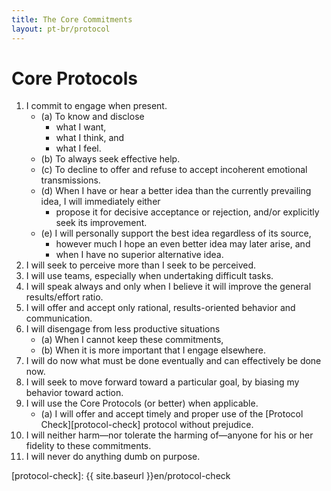 ```yaml
---
title: The Core Commitments
layout: pt-br/protocol
---
```

# Core Protocols

1. I commit to engage when present.
    * (a) To know and disclose
        - what I want,
        - what I think, and
        - what I feel.
    * (b) To always seek effective help.
    * (c) To decline to offer and refuse to accept incoherent emotional transmissions.
    * (d) When I have or hear a better idea than the currently prevailing idea, I will immediately either
        - propose it for decisive acceptance or rejection, and/or explicitly seek its improvement.
    * (e) I will personally support the best idea regardless of its source,
        - however much I hope an even better idea may later arise, and
        - when I have no superior alternative idea.
2. I will seek to perceive more than I seek to be perceived.
3. I will use teams, especially when undertaking difficult tasks.
4. I will speak always and only when I believe it will improve the general results/effort ratio.
5. I will offer and accept only rational, results-oriented behavior and communication.
6. I will disengage from less productive situations
    * (a) When I cannot keep these commitments,
    * (b) When it is more important that I engage elsewhere.
7. I will do now what must be done eventually and can effectively be done now.
8. I will seek to move forward toward a particular goal, by biasing my behavior toward action.
9. I will use the Core Protocols (or better) when applicable.
    * (a) I will offer and accept timely and proper use of the [Protocol Check][protocol-check] protocol without prejudice.
10. I will neither harm—nor tolerate the harming of—anyone for his or her fidelity to these commitments.
11. I will never do anything dumb on purpose.

[protocol-check]: {{ site.baseurl }}en/protocol-check
